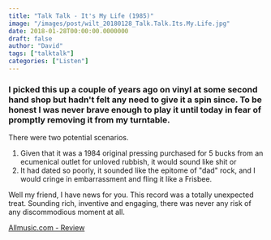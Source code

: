 ```yaml
---
title: "Talk Talk - It's My Life (1985)"
image: "/images/post/wilt_20180128_Talk.Talk.Its.My.Life.jpg"
date: 2018-01-28T00:00:00.0000000
draft: false
author: "David"
tags: ["talktalk"]
categories: ["Listen"]
---
```

### I picked this up a couple of years ago on vinyl at some second hand shop but hadn't felt any need to give it a spin since. To be honest I was never brave enough to play it until today in fear of promptly removing it from my turntable.

 There were two potential scenarios.

1.  Given that it was a 1984 original pressing purchased for 5 bucks from an ecumenical outlet for unloved rubbish, it would sound like shit or
2.  It had dated so poorly, it sounded like the epitome of "dad" rock, and I would cringe in embarrassment and fling it like a Frisbee.

 Well my friend, I have news for you. This record was a totally unexpected treat. Sounding rich, inventive and engaging, there was never any risk of any discommodious moment at all. 

 [Allmusic.com - Review](https://www.allmusic.com/album/its-my-life-mw0000191996)